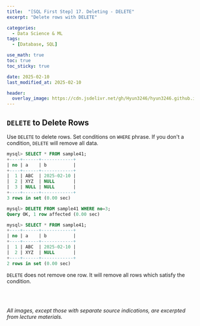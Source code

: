 ```yaml
---
title:  "[SQL First Step] 17. Deleting - DELETE"
excerpt: "Delete rows with DELETE"

categories:
  - Data Science & ML
tags:
  - [Database, SQL]

use_math: true
toc: true
toc_sticky: true

date: 2025-02-10
last_modified_at: 2025-02-10

header:
  overlay_image: https://cdn.jsdelivr.net/gh/Hyun3246/hyun3246.github.io@master/image/overlay image/SQL First Step.png
---
```

## `DELETE` to Delete Rows
Use `DELETE` to delete rows. Set conditions on `WHERE` phrase. If you don't a condition, `DELETE` will remove all data.

```sql
mysql> SELECT * FROM sample41;
+----+------+------------+
| no | a    | b          |
+----+------+------------+
|  1 | ABC  | 2025-02-10 |
|  2 | XYZ  | NULL       |
|  3 | NULL | NULL       |
+----+------+------------+
3 rows in set (0.00 sec)

mysql> DELETE FROM sample41 WHERE no=3;
Query OK, 1 row affected (0.00 sec)

mysql> SELECT * FROM sample41;
+----+------+------------+
| no | a    | b          |
+----+------+------------+
|  1 | ABC  | 2025-02-10 |
|  2 | XYZ  | NULL       |
+----+------+------------+
2 rows in set (0.00 sec)
```

`DELETE` does not remove one row. It will remove all rows which satisfy the condition.

<br/>
<br/>

*All images, except those with separate source indications, are excerpted from lecture materials.*